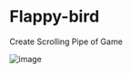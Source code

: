 # Flappy-bird

Create Scrolling Pipe of Game

![image](https://github.com/dtdai/Flappy-bird/assets/89447684/19a2bacc-3d38-45ff-8b31-1a6461c642e2)
